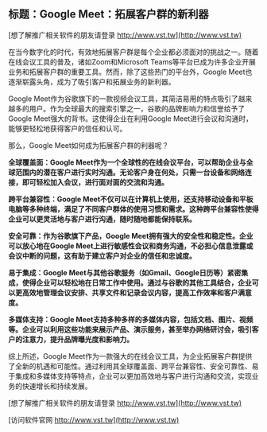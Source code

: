 ## **标题：Google Meet：拓展客户群的新利器**

[想了解推广相关软件的朋友请登录 http://www.vst.tw](http://www.vst.tw)

在当今数字化的时代，有效地拓展客户群是每个企业都必须面对的挑战之一。随着在线会议工具的普及，诸如Zoom和Microsoft Teams等平台已成为许多企业开展业务和拓展客户群的重要工具。然而，除了这些热门的平台外，Google Meet也逐渐崭露头角，成为了吸引客户和拓展业务的新利器。

Google Meet作为谷歌旗下的一款视频会议工具，其简洁易用的特点吸引了越来越多的用户。作为全球最大的搜索引擎之一，谷歌的品牌影响力和信誉给予了Google Meet强大的背书。这使得企业在利用Google Meet进行会议和沟通时，能够更轻松地获得客户的信任和认可。

那么，Google Meet如何成为拓展客户群的利器呢？

**全球覆盖面：Google Meet作为一个全球性的在线会议平台，可以帮助企业与全球范围内的潜在客户进行实时沟通。无论客户身在何处，只需一台设备和网络连接，即可轻松加入会议，进行面对面的交流和沟通。**

**跨平台兼容性：Google Meet不仅可以在计算机上使用，还支持移动设备和平板电脑等多种终端，满足了不同客户群体的使用习惯和需求。这种跨平台兼容性使得企业可以更灵活地与客户进行沟通，随时随地都能保持联系。**

**安全可靠：作为谷歌旗下产品，Google Meet拥有强大的安全性和稳定性。企业可以放心地在Google Meet上进行敏感性会议和商务沟通，不必担心信息泄露或会议中断的问题，这有助于建立客户对企业的信任和忠诚度。**

**易于集成：Google Meet与其他谷歌服务（如Gmail、Google日历等）紧密集成，使得企业可以轻松地在日常工作中使用。通过与谷歌的其他工具结合，企业可以更高效地管理会议安排、共享文件和记录会议内容，提高工作效率和客户满意度。**

**多媒体支持：Google Meet支持多种多样的多媒体内容，包括文档、图片、视频等。企业可以利用这些功能来展示产品、演示服务，甚至举办网络研讨会，吸引客户的注意力，提升品牌曝光度和影响力。**

综上所述，Google Meet作为一款强大的在线会议工具，为企业拓展客户群提供了全新的机遇和可能性。通过利用其全球覆盖面、跨平台兼容性、安全可靠性、易于集成和多媒体支持等特点，企业可以更加高效地与客户进行沟通和交流，实现业务的快速增长和持续发展。

[想了解推广相关软件的朋友请登录 http://www.vst.tw](http://www.vst.tw)


[访问软件官网 http://www.vst.tw](http://www.vst.tw)
